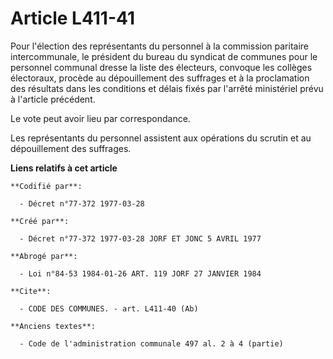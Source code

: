 # Article L411-41

Pour l'élection des représentants du personnel à la commission paritaire intercommunale, le président du bureau du syndicat
de communes pour le personnel communal dresse la liste des électeurs, convoque les collèges électoraux, procède au
dépouillement des suffrages et à la proclamation des résultats dans les conditions et délais fixés par l'arrêté ministériel
prévu à l'article précédent.

Le vote peut avoir lieu par correspondance.

Les représentants du personnel assistent aux opérations du scrutin et au dépouillement des suffrages.

**Liens relatifs à cet article**

	**Codifié par**:

	  - Décret n°77-372 1977-03-28

	**Créé par**:

	  - Décret n°77-372 1977-03-28 JORF ET JONC 5 AVRIL 1977

	**Abrogé par**:

	  - Loi n°84-53 1984-01-26 ART. 119 JORF 27 JANVIER 1984

	**Cite**:

	  - CODE DES COMMUNES. - art. L411-40 (Ab)

	**Anciens textes**:

	  - Code de l'administration communale 497 al. 2 à 4 (partie)
